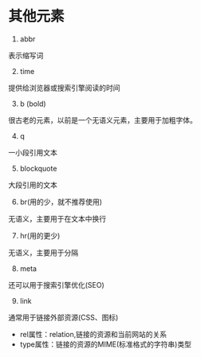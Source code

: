 # 其他元素

1. abbr

表示缩写词

2. time

提供给浏览器或搜索引擎阅读的时间

3. b (bold)

很古老的元素，以前是一个无语义元素，主要用于加粗字体。

4. q

一小段引用文本

5. blockquote

大段引用的文本

6. br(用的少，就不推荐使用)

无语义，主要用于在文本中换行

7. hr(用的更少)

无语义，主要用于分隔

8. meta

还可以用于搜索引擎优化(SEO)

9. link

通常用于链接外部资源(CSS、图标)

- rel属性：relation,链接的资源和当前网站的关系
- type属性：链接的资源的MIME(标准格式的字符串)类型